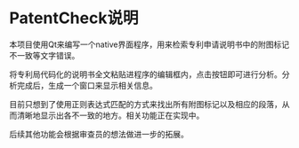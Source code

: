 ﻿# PatentCheck说明

本项目使用Qt来编写一个native界面程序，用来检索专利申请说明书中的附图标记不一致等文字错误。

将专利局代码化的说明书全文粘贴进程序的编辑框内，点击按钮即可进行分析。分析完成后，生成一个窗口来显示相关信息。

目前只想到了使用正则表达式匹配的方式来找出所有附图标记以及相应的段落，从而清晰地显示出各不一致的地方。相关功能正在实现中。

后续其他功能会根据审查员的想法做进一步的拓展。
